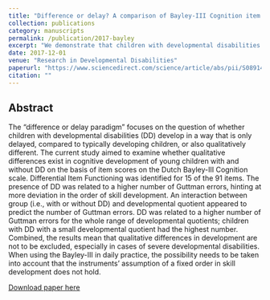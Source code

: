 ```yaml
---
title: "Difference or delay? A comparison of Bayley-III Cognition item scores of young children with and without developmental disabilities"
collection: publications
category: manuscripts
permalink: /publication/2017-bayley
excerpt: "We demonstrate that children with developmental disabilities develop cognitive skills in a different order than typically developing children, which violates the assumptions of item response theory. This challenges the validity of developmental tests like the Bayley-III that presume a fixed sequence of skill acquisition."
date: 2017-12-01
venue: "Research in Developmental Disabilities"
paperurl: "https://www.sciencedirect.com/science/article/abs/pii/S0891422217302457"
citation: ""
---
```


## Abstract

The “difference or delay paradigm” focuses on the question of whether children with
developmental disabilities (DD) develop in a way that is only delayed, compared to typically
developing children, or also qualitatively different. The current study aimed to examine
whether qualitative differences exist in cognitive development of young children with and
without DD on the basis of item scores on the Dutch Bayley-III Cognition scale. Differential
Item Functioning was identified for 15 of the 91 items. The presence of DD was related to a
higher number of Guttman errors, hinting at more deviation in the order of skill development.
An interaction between group (i.e., with or without DD) and developmental quotient appeared
to predict the number of Guttman errors. DD was related to a higher number of Guttman
errors for the whole range of developmental quotients; children with DD with a small
developmental quotient had the highest number. Combined, the results mean that qualitative
differences in development are not to be excluded, especially in cases of severe
developmental disabilities. When using the Bayley-III in daily practice, the possibility needs
to be taken into account that the instruments’ assumption of a fixed order in skill development
does not hold.

[Download paper here](https://www.sciencedirect.com/science/article/abs/pii/S0891422217302457)
